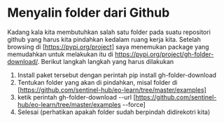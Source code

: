 # Menyalin folder dari Github
Kadang kala kita membutuhkan salah satu folder pada suatu repositori github yang harus kita pindahkan kedalam ruang kerja kita. Setelah browsing di [https://pypi.org/project] saya menemukan package yang memudahkan untuk melakukan itu di https://pypi.org/project/gh-folder-download/. Berikut langkah langkah yang harus dilakukan

1. Install paket tersebut dengan perintah pip install gh-folder-download
2. Tentukan folder yang akan di pindahkan, misal folder di [https://github.com/sentinel-hub/eo-learn/tree/master/examples]
3. ketik perintah gh-folder-download --url [https://github.com/sentinel-hub/eo-learn/tree/master/examples --force]
4. Selesai (perhatikan apakah folder sudah berpindah didirekotri kita)
   